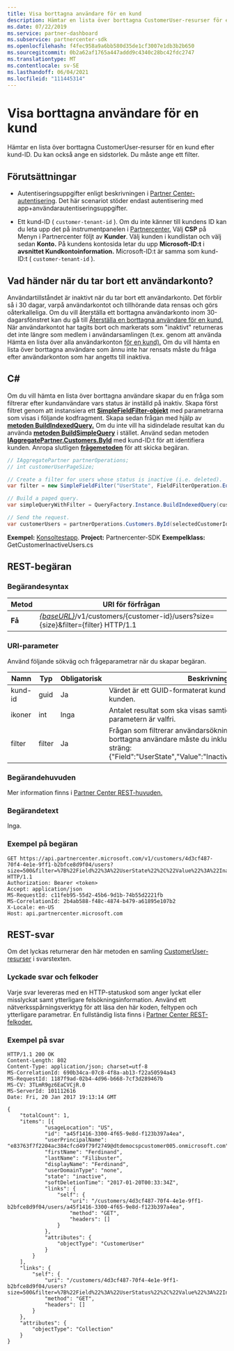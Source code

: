 ```yaml
---
title: Visa borttagna användare för en kund
description: Hämtar en lista över borttagna CustomerUser-resurser för en kund efter kund-ID. Du kan också ange en sidstorlek. Du måste ange ett filter.
ms.date: 07/22/2019
ms.service: partner-dashboard
ms.subservice: partnercenter-sdk
ms.openlocfilehash: f4fec958a9a6bb580d35de1cf3007e1db3b2b650
ms.sourcegitcommit: 0b2a62af1765a447addd9c4340c28bc42fdc2747
ms.translationtype: MT
ms.contentlocale: sv-SE
ms.lasthandoff: 06/04/2021
ms.locfileid: "111445314"
---
```

# <a name="view-deleted-users-for-a-customer"></a>Visa borttagna användare för en kund

Hämtar en lista över borttagna CustomerUser-resurser för en kund efter kund-ID. Du kan också ange en sidstorlek. Du måste ange ett filter.

## <a name="prerequisites"></a>Förutsättningar

- Autentiseringsuppgifter enligt beskrivningen i [Partner Center-autentisering](partner-center-authentication.md). Det här scenariot stöder endast autentisering med app+användarautentiseringsuppgifter.

- Ett kund-ID ( `customer-tenant-id` ). Om du inte känner till kundens ID kan du leta upp det på instrumentpanelen i [Partnercenter.](https://partner.microsoft.com/dashboard) Välj **CSP** på Menyn i Partnercenter följt av **Kunder**. Välj kunden i kundlistan och välj sedan **Konto.** På kundens kontosida letar du upp **Microsoft-ID:t** i **avsnittet Kundkontoinformation.** Microsoft-ID:t är samma som kund-ID:t ( `customer-tenant-id` ).

## <a name="what-happens-when-you-delete-a-user-account"></a>Vad händer när du tar bort ett användarkonto?

Användartillståndet är inaktivt när du tar bort ett användarkonto. Det förblir så i 30 dagar, varpå användarkontot och tillhörande data rensas och görs oåterkalleliga. Om du vill återställa ett borttagna användarkonto inom 30-dagarsfönstret kan du gå till [Återställa en borttagna användare för en kund.](restore-a-user-for-a-customer.md) När användarkontot har tagits bort och markerats som "inaktivt" returneras det inte längre som medlem i användarsamlingen (t.ex. genom att använda Hämta en lista över alla användarkonton [för en kund).](get-a-list-of-all-user-accounts-for-a-customer.md) Om du vill hämta en lista över borttagna användare som ännu inte har rensats måste du fråga efter användarkonton som har angetts till inaktiva.

## <a name="c"></a>C\#

Om du vill hämta en lista över borttagna användare skapar du en fråga som filtrerar efter kundanvändare vars status är inställd på inaktiv. Skapa först filtret genom att instansiera ett [**SimpleFieldFilter-objekt**](/dotnet/api/microsoft.store.partnercenter.models.query.simplefieldfilter) med parametrarna som visas i följande kodfragment. Skapa sedan frågan med hjälp av [**metoden BuildIndexedQuery.**](/dotnet/api/microsoft.store.partnercenter.models.query.queryfactory.buildindexedquery) Om du inte vill ha sidindelade resultat kan du använda [**metoden BuildSimpleQuery**](/dotnet/api/microsoft.store.partnercenter.models.query.queryfactory.buildsimplequery) i stället. Använd sedan metoden [**IAggregatePartner.Customers.ById**](/dotnet/api/microsoft.store.partnercenter.customers.icustomercollection.byid) med kund-ID:t för att identifiera kunden. Anropa slutligen [**frågemetoden**](/dotnet/api/microsoft.store.partnercenter.customerusers.icustomerusercollection.query) för att skicka begäran.

``` csharp
// IAggregatePartner partnerOperations;
// int customerUserPageSize;

// Create a filter for users whose status is inactive (i.e. deleted).
var filter = new SimpleFieldFilter("UserState", FieldFilterOperation.Equals, "Inactive");

// Build a paged query.
var simpleQueryWithFilter = QueryFactory.Instance.BuildIndexedQuery(customerUserPageSize, 0, filter);

// Send the request.
var customerUsers = partnerOperations.Customers.ById(selectedCustomerId).Users.Query(simpleQueryWithFilter);
```

**Exempel:** [Konsoltestapp](console-test-app.md). **Project:** Partnercenter-SDK **Exempelklass:** GetCustomerInactiveUsers.cs

## <a name="rest-request"></a>REST-begäran

### <a name="request-syntax"></a>Begärandesyntax

| Metod  | URI för förfrågan                                                                                                       |
|---------|-------------------------------------------------------------------------------------------------------------------|
| **Få** | [*{baseURL}*](partner-center-rest-urls.md)/v1/customers/{customer-id}/users?size={size}&filter={filter} HTTP/1.1 |

### <a name="uri-parameter"></a>URI-parameter

Använd följande sökväg och frågeparametrar när du skapar begäran.

| Namn        | Typ   | Obligatorisk | Beskrivning                                                                                                                                                                        |
|-------------|--------|----------|------------------------------------------------------------------------------------------------------------------------------------------------------------------------------------|
| kund-id | guid   | Ja      | Värdet är ett GUID-formaterat kund-ID som identifierar kunden.                                                                                                            |
| ikoner        | int    | Inga       | Antalet resultat som ska visas samtidigt. Den här parametern är valfri.                                                                                                     |
| filter      | filter | Ja      | Frågan som filtrerar användarsökningen. För att hämta borttagna användare måste du inkludera och koda följande sträng: {"Field":"UserState","Value":"Inactive","Operator":"equals"}. |

### <a name="request-headers"></a>Begärandehuvuden

Mer information finns i [Partner Center REST-huvuden.](headers.md)

### <a name="request-body"></a>Begärandetext

Inga.

### <a name="request-example"></a>Exempel på begäran

```http
GET https://api.partnercenter.microsoft.com/v1/customers/4d3cf487-70f4-4e1e-9ff1-b2bfce8d9f04/users?size=500&filter=%7B%22Field%22%3A%22UserState%22%2C%22Value%22%3A%22Inactive%22%2C%22Operator%22%3A%22equals%22%7D HTTP/1.1
Authorization: Bearer <token>
Accept: application/json
MS-RequestId: c11feb95-55d2-45b6-9d1b-74b55d2221fb
MS-CorrelationId: 2b4ab588-f48c-4874-b479-a61895e107b2
X-Locale: en-US
Host: api.partnercenter.microsoft.com
```

## <a name="rest-response"></a>REST-svar

Om det lyckas returnerar den här metoden en samling [CustomerUser-resurser](user-resources.md#customeruser) i svarstexten.

### <a name="response-success-and-error-codes"></a>Lyckade svar och felkoder

Varje svar levereras med en HTTP-statuskod som anger lyckat eller misslyckat samt ytterligare felsökningsinformation. Använd ett nätverksspårningsverktyg för att läsa den här koden, feltypen och ytterligare parametrar. En fullständig lista finns i [Partner Center REST-felkoder.](error-codes.md)

### <a name="response-example"></a>Exempel på svar

```http
HTTP/1.1 200 OK
Content-Length: 802
Content-Type: application/json; charset=utf-8
MS-CorrelationId: 690b34ca-07c8-4f8a-ab13-f22a50594a43
MS-RequestId: 1187f9ad-02b4-4d96-b668-7cf3d289467b
MS-CV: 3TLmR9gz6EaCVCjR.0
MS-ServerId: 101112616
Date: Fri, 20 Jan 2017 19:13:14 GMT

{
    "totalCount": 1,
    "items": [{
            "usageLocation": "US",
            "id": "a45f1416-3300-4f65-9e8d-f123b397a4ea",
            "userPrincipalName": "e83763f7f2204ac384cfcd49f79f2749@dtdemocspcustomer005.onmicrosoft.com",
            "firstName": "Ferdinand",
            "lastName": "Filibuster",
            "displayName": "Ferdinand",
            "userDomainType": "none",
            "state": "inactive",
            "softDeletionTime": "2017-01-20T00:33:34Z",
            "links": {
                "self": {
                    "uri": "/customers/4d3cf487-70f4-4e1e-9ff1-b2bfce8d9f04/users/a45f1416-3300-4f65-9e8d-f123b397a4ea",
                    "method": "GET",
                    "headers": []
                }
            },
            "attributes": {
                "objectType": "CustomerUser"
            }
        }
    ],
    "links": {
        "self": {
            "uri": "/customers/4d3cf487-70f4-4e1e-9ff1-b2bfce8d9f04/users?size=500&filter=%7B%22Field%22%3A%22UserStatus%22%2C%22Value%22%3A%22Inactive%22%2C%22Operator%22%3A%22equals%22%7D",
            "method": "GET",
            "headers": []
        }
    },
    "attributes": {
        "objectType": "Collection"
    }
}
```
